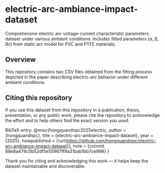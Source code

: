 # electric-arc-ambiance-impact-dataset

Comprehensive electric arc voltage-current characteristic parameters dataset under various ambient conditions. Includes fitted parameters (α, β, Rc) from static arc model for PVC and PTFE materials.

## Overview

This repository contains two CSV files obtained from the fitting process depicted in the paper describing electric-arc behavior under different ambient conditions.

## Citing this repository

If you use this dataset from this repository in a publication, thesis, presentation, or any public work, please cite the repository to acknowledge the effort and to help others find the exact version you used.

BibTeX entry:
@misc{hongquandnpc2025electric,
  author = {hongquandnpc},
  title = {electric-arc-ambiance-impact-dataset},
  year = {2025},
  howpublished = {\url{https://github.com/hongquandnpc/electric-arc-ambiance-impact-dataset}},
  note = {commit 88e8a474c5b52df5e55967ff9a31bab1bb7ce998}
}

Thank you for citing and acknowledging this work — it helps keep the dataset maintainable and discoverable.
